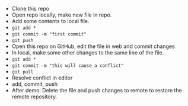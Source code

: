 - Clone this repo
- Open repo locally, make new file in repo.
- Add some contents to local file.
- `git add *`
- `git commit -m "first commit"`
- `git push`
- Open this repo on GitHub, edit the file in web and commit changes
- In local, make some other changes to the same line of the file.
- `git add *`
- `git commit -m "this will cause a conflict"`
- `git pull`
- Resolve conflict in editor
- add, commit, push
- After demo: Delete the file and push changes to remote to restore the remote repository.
